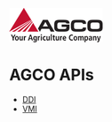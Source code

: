 ![AGCO Logo](images/agco-logo.png)

# AGCO APIs

- [DDI](https://agco-sa.github.io/ddi/index.html)
- [VMI](https://agco-sa.github.io/vmi/index.html)
